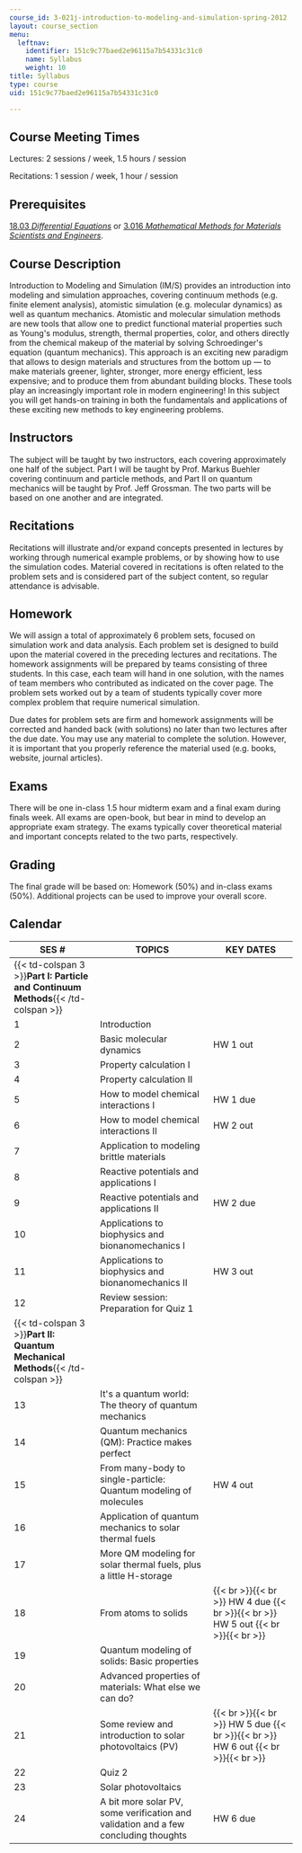 ```yaml
---
course_id: 3-021j-introduction-to-modeling-and-simulation-spring-2012
layout: course_section
menu:
  leftnav:
    identifier: 151c9c77baed2e96115a7b54331c31c0
    name: Syllabus
    weight: 10
title: Syllabus
type: course
uid: 151c9c77baed2e96115a7b54331c31c0

---
```


Course Meeting Times
--------------------

Lectures: 2 sessions / week, 1.5 hours / session

Recitations: 1 session / week, 1 hour / session

Prerequisites
-------------

[18.03 _Differential Equations_](/courses/18-03-differential-equations-spring-2010/) or [3.016 _Mathematical Methods for Materials Scientists and Engineers_](/courses/3-016-mathematics-for-materials-scientists-and-engineers-fall-2005/).

Course Description
------------------

Introduction to Modeling and Simulation (IM/S) provides an introduction into modeling and simulation approaches, covering continuum methods (e.g. finite element analysis), atomistic simulation (e.g. molecular dynamics) as well as quantum mechanics. Atomistic and molecular simulation methods are new tools that allow one to predict functional material properties such as Young's modulus, strength, thermal properties, color, and others directly from the chemical makeup of the material by solving Schroedinger's equation (quantum mechanics). This approach is an exciting new paradigm that allows to design materials and structures from the bottom up — to make materials greener, lighter, stronger, more energy efficient, less expensive; and to produce them from abundant building blocks. These tools play an increasingly important role in modern engineering! In this subject you will get hands-on training in both the fundamentals and applications of these exciting new methods to key engineering problems.

Instructors
-----------

The subject will be taught by two instructors, each covering approximately one half of the subject. Part I will be taught by Prof. Markus Buehler covering continuum and particle methods, and Part II on quantum mechanics will be taught by Prof. Jeff Grossman. The two parts will be based on one another and are integrated.

Recitations
-----------

Recitations will illustrate and/or expand concepts presented in lectures by working through numerical example problems, or by showing how to use the simulation codes. Material covered in recitations is often related to the problem sets and is considered part of the subject content, so regular attendance is advisable.

Homework
--------

We will assign a total of approximately 6 problem sets, focused on simulation work and data analysis. Each problem set is designed to build upon the material covered in the preceding lectures and recitations. The homework assignments will be prepared by teams consisting of three students. In this case, each team will hand in one solution, with the names of team members who contributed as indicated on the cover page. The problem sets worked out by a team of students typically cover more complex problem that require numerical simulation.

Due dates for problem sets are firm and homework assignments will be corrected and handed back (with solutions) no later than two lectures after the due date. You may use any material to complete the solution. However, it is important that you properly reference the material used (e.g. books, website, journal articles).

Exams
-----

There will be one in-class 1.5 hour midterm exam and a final exam during finals week. All exams are open-book, but bear in mind to develop an appropriate exam strategy. The exams typically cover theoretical material and important concepts related to the two parts, respectively.

Grading
-------

The final grade will be based on: Homework (50%) and in-class exams (50%). Additional projects can be used to improve your overall score.

Calendar
--------

| SES # | TOPICS | KEY DATES |
| --- | --- | --- |
| {{< td-colspan 3 >}}**Part I: Particle and Continuum Methods**{{< /td-colspan >}} |||
| 1 | Introduction | &nbsp; |
| 2 | Basic molecular dynamics | HW 1 out |
| 3 | Property calculation I | &nbsp; |
| 4 | Property calculation II | &nbsp; |
| 5 | How to model chemical interactions I | HW 1 due |
| 6 | How to model chemical interactions II | HW 2 out |
| 7 | Application to modeling brittle materials | &nbsp; |
| 8 | Reactive potentials and applications I | &nbsp; |
| 9 | Reactive potentials and applications II | HW 2 due |
| 10 | Applications to biophysics and bionanomechanics I | &nbsp; |
| 11 | Applications to biophysics and bionanomechanics II | HW 3 out |
| 12 | Review session: Preparation for Quiz 1 | &nbsp; |
| {{< td-colspan 3 >}}**Part II: Quantum Mechanical Methods**{{< /td-colspan >}} |||
| 13 | It's a quantum world: The theory of quantum mechanics | &nbsp; |
| 14 | Quantum mechanics (QM): Practice makes perfect | &nbsp; |
| 15 | From many-body to single-particle: Quantum modeling of molecules | HW 4 out |
| 16 | Application of quantum mechanics to solar thermal fuels | &nbsp; |
| 17 | More QM modeling for solar thermal fuels, plus a little H-storage | &nbsp; |
| 18 | From atoms to solids |  {{< br >}}{{< br >}} HW 4 due {{< br >}}{{< br >}} HW 5 out {{< br >}}{{< br >}}  |
| 19 | Quantum modeling of solids: Basic properties | &nbsp; |
| 20 | Advanced properties of materials: What else we can do? | &nbsp; |
| 21 | Some review and introduction to solar photovoltaics (PV) |  {{< br >}}{{< br >}} HW 5 due {{< br >}}{{< br >}} HW 6 out {{< br >}}{{< br >}}  |
| 22 | Quiz 2 | &nbsp; |
| 23 | Solar photovoltaics | &nbsp; |
| 24 | A bit more solar PV, some verification and validation and a few concluding thoughts | HW 6 due